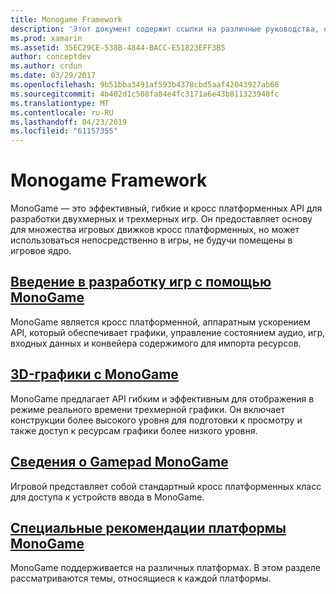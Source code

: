 ```yaml
---
title: Monogame Framework
description: 'Этот документ содержит ссылки на различные руководства, описывающие Разработка игр с помощью MonoGame: Обзор, обсуждение 3D-графики и игровые планшеты и рассматриваются вопросы конкретной платформы.'
ms.prod: xamarin
ms.assetid: 35EC29CE-538B-4844-BACC-E51823EFF3B5
author: conceptdev
ms.author: crdun
ms.date: 03/29/2017
ms.openlocfilehash: 9b51bba3491af593b4378cbd5aaf42043927ab68
ms.sourcegitcommit: 4b402d1c508fa84e4fc3171a6e43b811323948fc
ms.translationtype: MT
ms.contentlocale: ru-RU
ms.lasthandoff: 04/23/2019
ms.locfileid: "61157355"
---
```

# <a name="monogame-framework"></a>Monogame Framework

MonoGame — это эффективный, гибкие и кросс платформенных API для разработки двухмерных и трехмерных игр. Он предоставляет основу для множества игровых движков кросс платформенных, но может использоваться непосредственно в игры, не будучи помещены в игровое ядро.

## <a name="introduction-to-game-development-with-monogamegraphics-gamesmonogameintroductionindexmd"></a>[Введение в разработку игр с помощью MonoGame](~/graphics-games/monogame/introduction/index.md)

MonoGame является кросс платформенной, аппаратным ускорением API, который обеспечивает графики, управление состоянием аудио, игр, входных данных и конвейера содержимого для импорта ресурсов.

## <a name="3d-graphics-with-monogamegraphics-gamesmonogame3dindexmd"></a>[3D-графики с MonoGame](~/graphics-games/monogame/3d/index.md)

MonoGame предлагает API гибким и эффективным для отображения в режиме реального времени трехмерной графики. Он включает конструкции более высокого уровня для подготовки к просмотру и также доступ к ресурсам графики более низкого уровня.

## <a name="monogame-gamepad-referencegraphics-gamesmonogameinputmd"></a>[Сведения о Gamepad MonoGame](~/graphics-games/monogame/input.md)

Игровой представляет собой стандартный кросс платформенных класс для доступа к устройств ввода в MonoGame.

## <a name="monogame-platform-specific-considerationsgraphics-gamesmonogameplatformsindexmd"></a>[Специальные рекомендации платформы MonoGame](~/graphics-games/monogame/platforms/index.md)

MonoGame поддерживается на различных платформах. В этом разделе рассматриваются темы, относящиеся к каждой платформы.
